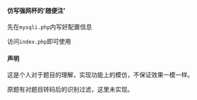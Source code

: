 #### 仿写强网杯的'随便注'

先在`mysqli.php`内写好配置信息

访问`index.php`即可使用



#### 声明

这是个人对于题目的理解，实现功能上的模仿，不保证效果一模一样。

原题有对题目转码后的识别过滤，这里未实现。